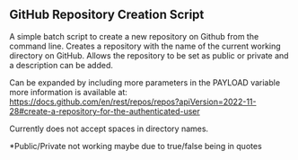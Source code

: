 ## GitHub Repository Creation Script ##

 A simple batch script to create a new repository on Github from the command line. 
 Creates a repository with the name of the current working directory on GitHub.
 Allows the repository to be set as public or private and a description can be added. 
 
 Can be expanded by including more parameters in the PAYLOAD variable more information is available at: 
 https://docs.github.com/en/rest/repos/repos?apiVersion=2022-11-28#create-a-repository-for-the-authenticated-user

 Currently does not accept spaces in directory names. 

*Public/Private not working maybe due to true/false being in quotes 